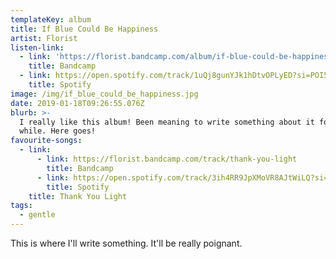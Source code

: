 ```yaml
---
templateKey: album
title: If Blue Could Be Happiness
artist: Florist
listen-link:
  - link: 'https://florist.bandcamp.com/album/if-blue-could-be-happiness'
    title: Bandcamp
  - link: https://open.spotify.com/track/1uQj8gunYJk1hDtvOPLyED?si=POI5kkwPQk6eXpLGQq0IjA
    title: Spotify
image: /img/if_blue_could_be_happiness.jpg
date: 2019-01-18T09:26:55.076Z
blurb: >-
  I really like this album! Been meaning to write something about it for a
  while. Here goes!
favourite-songs:
  - link:
      - link: https://florist.bandcamp.com/track/thank-you-light
        title: Bandcamp
      - link: https://open.spotify.com/track/3ih4RR9JpXMoVR8AJtWiLQ?si=-zIK6GF0S4KQEL7fJVdyig
        title: Spotify
    title: Thank You Light
tags:
  - gentle
---
```

This is where I'll write something. It'll be really poignant.
